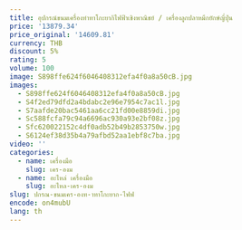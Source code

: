 ```yaml
---
title: อุปกรณ์ขนมเครื่องทําทาโกะยากิไฟฟ้าเชิงพาณิชย์ / เครื่องลูกปลาหมึกยักษ์ญี่ปุ่น
price: '13879.34'
price_original: '14609.81'
currency: THB
discount: 5%
rating: 5
volume: 100
image: S898ffe624f6046408312efa4f0a8a50cB.jpg
images:
  - S898ffe624f6046408312efa4f0a8a50cB.jpg
  - S4f2ed79dfd2a4bdabc2e96e7954c7ac1l.jpg
  - S7aafde20bac5461aa6cc21fd00e8859di.jpg
  - Sc588fcfa79c94a6696ac930a93e2bf08z.jpg
  - Sfc620022152c4df0adb52b49b2853750w.jpg
  - S6124ef38d35b4a79afbd52aa1ebf8c7ba.jpg
video: ''
categories:
  - name: เครื่องมือ
    slug: เคร-องม
  - name: อะไหล่ เครื่องมือ
    slug: อะไหล-เคร-องม
slug: ปกรณ-ขนมเคร-องท-าทาโกะยาก-ไฟฟ
encode: on4mubU
lang: th
---
```

  